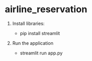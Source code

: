 # airline_reservation

1. Install libraries:
   - pip install streamlit

2.  Run the application
    -  streamlit run app.py
